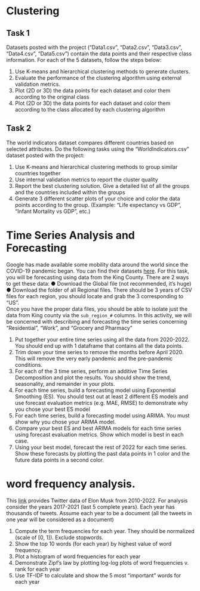 # Clustering
## Task 1
Datasets posted with the project (“Data1.csv”, “Data2.csv”, “Data3.csv”, “Data4.csv”, “Data5.csv”) contain the data points and their respective class information. For each of the 5 datasets, follow the steps below:
1. Use K-means and hierarchical clustering methods to generate clusters.
2. Evaluate the performance of the clustering algorithm using external validation metrics.
3. Plot (2D or 3D) the data points for each dataset and color them according to the original class
4. Plot (2D or 3D) the data points for each dataset and color them according to the class allocated by each clustering algorithm
## Task 2
The world indicators dataset compares different countries based on selected attributes. Do the following tasks using the “WorldIndicators.csv” dataset posted with the project:
1. Use K-means and hierarchical clustering methods to group similar countries together
2. Use internal validation metrics to report the cluster quality
3. Report the best clustering solution. Give a detailed list of all the groups and the countries included within the groups
4. Generate 3 different scatter plots of your choice and color the data points according to the group. (Example: “Life expectancy vs GDP”, “Infant Mortality vs GDP”, etc.)

# Time Series Analysis and Forecasting
Google has made available some mobility data around the world since the COVID-19 pandemic began. You can find their datasets [here](https://www.google.com/covid19/mobility/). For this task, you will be forecasting using data from
the King County. There are 2 ways to get these data:
● Download the Global file (not recommended, it’s huge)
● Download the folder of all Regional files. There should be 3 years of CSV files for each region, you should locate and grab the 3 corresponding to “US”.   
Once you have the proper data files, you should be able to isolate just the data from King county via the `sub_region_#` columns. In this activity, we will be concerned with describing and forecasting the time series concerning “Residential”, “Work”, and “Grocery and Pharmacy”
1. Put together your entire time series using all the data from 2020-2022. You should end up with 1 dataframe that contains all the data points.
2. Trim down your time series to remove the months before April 2020. This will remove the very early pandemic and the pre-pandemic conditions.
3. For each of the 3 time series, perform an additive Time Series Decomposition and plot the results. You should show the trend, seasonality, and remainder in your plots.
4. For each time series, build a forecasting model using Exponential Smoothing (ES). You should test out at least 2 different ES models and use forecast evaluation metrics (e.g. MAE, RMSE) to demonstrate why you chose your best ES model
5. For each time series, build a forecasting model using ARIMA. You must show why you chose your ARIMA model.
6. Compare your best ES and best ARIMA models for each time series using forecast evaluation metrics. Show which model is best in each case.
7. Using your best model, forecast the rest of 2022 for each time series. Show these forecasts by plotting the past data points in 1 color and the future data points in a second color.

# word frequency analysis.
This [link](https://www.kaggle.com/datasets/ayhmrba/elon-musk-tweets-2010-2021) provides Twitter data of Elon Musk from 2010-2022. For analysis consider the years 2017-2021 (last 5 complete years). Each year has thousands of tweets. Assume each year to be a document (all the tweets in one year will be considered as a document)
1. Compute the term frequencies for each year. They should be normalized (scale of [0, 1]). Exclude stopwords.
2. Show the top 10 words (for each year) by highest value of word frequency.
3. Plot a histogram of word frequencies for each year
4. Demonstrate Zipf’s law by plotting log-log plots of word frequencies v. rank for each year
5. Use TF-IDF to calculate and show the 5 most “important” words for each year
